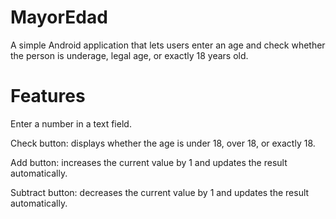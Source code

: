 # MayorEdad
A simple Android application that lets users enter an age and check whether the person is underage, legal age, or exactly 18 years old.

# Features

Enter a number in a text field.

Check button: displays whether the age is under 18, over 18, or exactly 18.

Add button: increases the current value by 1 and updates the result automatically.

Subtract button: decreases the current value by 1 and updates the result automatically.
